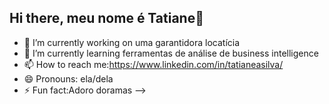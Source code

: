 ## Hi there, meu nome é Tatiane👋

- 🔭 I’m currently working on uma garantidora locatícia
- 🌱 I’m currently learning ferramentas de análise de business intelligence
- 📫 How to reach me:https://www.linkedin.com/in/tatianeasilva/
- 😄 Pronouns: ela/dela
- ⚡ Fun fact:Adoro doramas
-->

